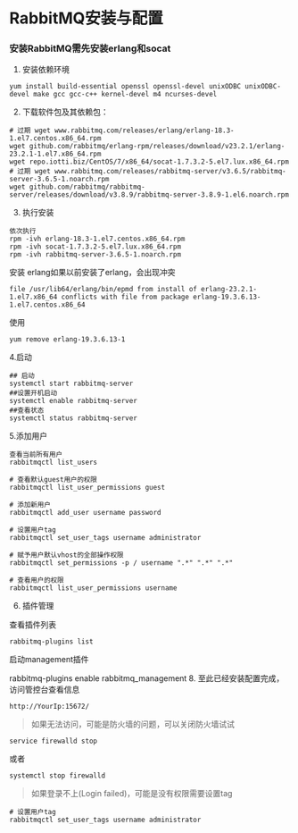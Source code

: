 # RabbitMQ安装与配置

### 安装RabbitMQ需先安装erlang和socat
1. 安装依赖环境
```
yum install build-essential openssl openssl-devel unixODBC unixODBC-devel make gcc gcc-c++ kernel-devel m4 ncurses-devel
```
2. 下载软件包及其依赖包：
```
# 过期 wget www.rabbitmq.com/releases/erlang/erlang-18.3-1.el7.centos.x86_64.rpm
wget github.com/rabbitmq/erlang-rpm/releases/download/v23.2.1/erlang-23.2.1-1.el7.x86_64.rpm
wget repo.iotti.biz/CentOS/7/x86_64/socat-1.7.3.2-5.el7.lux.x86_64.rpm
# 过期 wget www.rabbitmq.com/releases/rabbitmq-server/v3.6.5/rabbitmq-server-3.6.5-1.noarch.rpm
wget github.com/rabbitmq/rabbitmq-server/releases/download/v3.8.9/rabbitmq-server-3.8.9-1.el6.noarch.rpm
```
3. 执行安装
```
依次执行
rpm -ivh erlang-18.3-1.el7.centos.x86_64.rpm
rpm -ivh socat-1.7.3.2-5.el7.lux.x86_64.rpm
rpm -ivh rabbitmq-server-3.6.5-1.noarch.rpm
```
安装 erlang如果以前安装了erlang，会出现冲突
```
file /usr/lib64/erlang/bin/epmd from install of erlang-23.2.1-1.el7.x86_64 conflicts with file from package erlang-19.3.6.13-1.el7.centos.x86_64
```
使用
```
yum remove erlang-19.3.6.13-1
```

4.启动
```
## 启动
systemctl start rabbitmq-server
##设置开机启动
systemctl enable rabbitmq-server
##查看状态
systemctl status rabbitmq-server
```
5.添加用户
```
查看当前所有用户
rabbitmqctl list_users

# 查看默认guest用户的权限
rabbitmqctl list_user_permissions guest

# 添加新用户
rabbitmqctl add_user username password

# 设置用户tag
rabbitmqctl set_user_tags username administrator

# 赋予用户默认vhost的全部操作权限
rabbitmqctl set_permissions -p / username ".*" ".*" ".*"

# 查看用户的权限
rabbitmqctl list_user_permissions username
```
6. 插件管理

查看插件列表
```
rabbitmq-plugins list
```
启动management插件

rabbitmq-plugins enable rabbitmq_management
8. 至此已经安装配置完成，访问管控台查看信息
```
http://YourIp:15672/
```
> 如果无法访问，可能是防火墙的问题，可以关闭防火墙试试
```
service firewalld stop  
```
或者
```
systemctl stop firewalld
```
>如果登录不上(Login failed)，可能是没有权限需要设置tag
```
# 设置用户tag
rabbitmqctl set_user_tags username administrator
```
